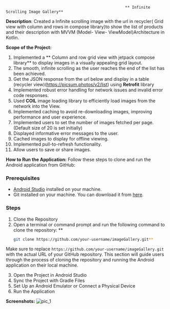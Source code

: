                                                         ** Infinite Scrolling Image Gallery**

**Description**: Created a Infinite scrolling image with the url in recycler( Grid view with column and rows in compose library)to show the list of products and their description with MVVM (Model- View- ViewModel)Architecture in Kotlin.

**Scope of the Project:**
1. Implemented a ** Column and row grid view with jetpack compose library** to display images in a visually appealing grid layout.
2. The smooth, infinite scrolling as the user reaches the end of the list has been achieved.
3. Get the JSON response from the url below and display in a table (recycler view)(https://picsum.photos/v2/list) using **Retrofit** library
4. Implemented robust error handling for network issues and invalid error code responses.
5. Used **COIL** image loading library to efficiently load images from the network into the View.
6. Implemented caching to avoid re-downloading images, improving performance and user experience.
7. Implemented users to set the number of images fetched per page. (Default size of 20 is set initially)
8. Displayed informative error messages to the user.
9. Cached images to display for offline viewing.
10. Implemented pull-to-refresh functionality.
11. Allow users to save or share images.


**How to Run the Application:**
Follow these steps to clone and run the Android application from GitHub:

### Prerequisites

- [Android Studio](https://developer.android.com/studio) installed on your machine.
- Git installed on your machine. You can download it from [here](https://git-scm.com/).

### Steps

1. Clone the Repository
2. Open a terminal or command prompt and run the following command to clone the repository:
   **
   ```sh
   git clone https://github.com/your-username/imageGallery.git**
   
Make sure to replace `https://github.com/your-username/imageGallery.git`
with the actual URL of your GitHub repository. This section will guide users through the process of cloning the
repository and running the Android application on their local machine.

3. Open the Project in Android Studio
4. Sync the Project with Gradle Files
5. Set Up an Android Emulator or Connect a Physical Device
6. Run the Application

**Screenshots:**
![pic_1](https://github.com/user-attachments/assets/fe85c8f2-5c4e-4e36-99fa-cd5256b60768)


